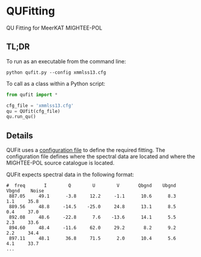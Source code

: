 # QUFitting
QU Fitting for MeerKAT MIGHTEE-POL

## TL;DR

To run as an executable from the command line:

```
python qufit.py --config xmmlss13.cfg
```

To call as a class within a Python script:

```python
from qufit import *

cfg_file = 'xmmlss13.cfg'
qu = QUfit(cfg_file)
qu.run_qu()
```

## Details

QUFit uses a [configuration file]() to define the required fitting. The configuration file defines where the spectral data are located and where the MIGHTEE-POL source catalogue is located.

QUFit expects spectral data in the following format:

```
#  freq       I        Q        U        V       Qbgnd    Ubgnd    Vbgnd    Noise
 887.05     49.1      -3.8     12.2     -1.1      10.6      8.3      1.1     35.8
 889.56     48.8     -14.5    -25.0     24.8      13.1      8.5      0.4     37.0
 892.08     48.6     -22.8      7.6    -13.6      14.1      5.5      2.3     33.6
 894.60     48.4     -11.6     62.0     29.2       8.2      9.2      2.2     34.4
 897.11     48.1      36.8     71.5      2.0      10.4      5.6      4.1     33.7
...
```



